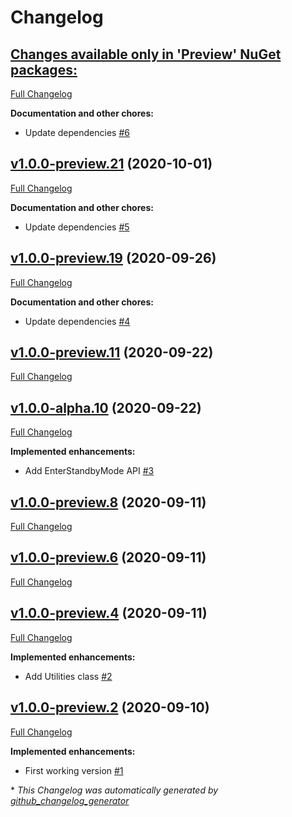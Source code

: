 # Changelog

## [**Changes available only in 'Preview' NuGet packages:**](https://github.com/nanoframework/lib-nanoFramework.Hardware.TI/tree/HEAD)

[Full Changelog](https://github.com/nanoframework/lib-nanoFramework.Hardware.TI/compare/v1.0.0-preview.21...HEAD)

**Documentation and other chores:**

- Update dependencies [\#6](https://github.com/nanoframework/lib-nanoFramework.Hardware.TI/pull/6)

## [v1.0.0-preview.21](https://github.com/nanoframework/lib-nanoFramework.Hardware.TI/tree/v1.0.0-preview.21) (2020-10-01)

[Full Changelog](https://github.com/nanoframework/lib-nanoFramework.Hardware.TI/compare/v1.0.0-preview.19...v1.0.0-preview.21)

**Documentation and other chores:**

- Update dependencies [\#5](https://github.com/nanoframework/lib-nanoFramework.Hardware.TI/pull/5)

## [v1.0.0-preview.19](https://github.com/nanoframework/lib-nanoFramework.Hardware.TI/tree/v1.0.0-preview.19) (2020-09-26)

[Full Changelog](https://github.com/nanoframework/lib-nanoFramework.Hardware.TI/compare/v1.0.0-preview.11...v1.0.0-preview.19)

**Documentation and other chores:**

- Update dependencies [\#4](https://github.com/nanoframework/lib-nanoFramework.Hardware.TI/pull/4)

## [v1.0.0-preview.11](https://github.com/nanoframework/lib-nanoFramework.Hardware.TI/tree/v1.0.0-preview.11) (2020-09-22)

[Full Changelog](https://github.com/nanoframework/lib-nanoFramework.Hardware.TI/compare/v1.0.0-alpha.10...v1.0.0-preview.11)

## [v1.0.0-alpha.10](https://github.com/nanoframework/lib-nanoFramework.Hardware.TI/tree/v1.0.0-alpha.10) (2020-09-22)

[Full Changelog](https://github.com/nanoframework/lib-nanoFramework.Hardware.TI/compare/v1.0.0-preview.8...v1.0.0-alpha.10)

**Implemented enhancements:**

- Add EnterStandbyMode API [\#3](https://github.com/nanoframework/lib-nanoFramework.Hardware.TI/pull/3)

## [v1.0.0-preview.8](https://github.com/nanoframework/lib-nanoFramework.Hardware.TI/tree/v1.0.0-preview.8) (2020-09-11)

[Full Changelog](https://github.com/nanoframework/lib-nanoFramework.Hardware.TI/compare/v1.0.0-preview.6...v1.0.0-preview.8)

## [v1.0.0-preview.6](https://github.com/nanoframework/lib-nanoFramework.Hardware.TI/tree/v1.0.0-preview.6) (2020-09-11)

[Full Changelog](https://github.com/nanoframework/lib-nanoFramework.Hardware.TI/compare/v1.0.0-preview.4...v1.0.0-preview.6)

## [v1.0.0-preview.4](https://github.com/nanoframework/lib-nanoFramework.Hardware.TI/tree/v1.0.0-preview.4) (2020-09-11)

[Full Changelog](https://github.com/nanoframework/lib-nanoFramework.Hardware.TI/compare/v1.0.0-preview.2...v1.0.0-preview.4)

**Implemented enhancements:**

- Add Utilities class [\#2](https://github.com/nanoframework/lib-nanoFramework.Hardware.TI/pull/2)

## [v1.0.0-preview.2](https://github.com/nanoframework/lib-nanoFramework.Hardware.TI/tree/v1.0.0-preview.2) (2020-09-10)

[Full Changelog](https://github.com/nanoframework/lib-nanoFramework.Hardware.TI/compare/b46678c365ace96c6164b204cae9c96431148760...v1.0.0-preview.2)

**Implemented enhancements:**

- First working version [\#1](https://github.com/nanoframework/lib-nanoFramework.Hardware.TI/pull/1)



\* *This Changelog was automatically generated by [github_changelog_generator](https://github.com/github-changelog-generator/github-changelog-generator)*
